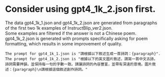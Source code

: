 # Consider using gpt4_1k_2.json first.
The data gpt4_1k_1.json and gpt4_1k_2.json are generated from paragraphs of the first two 1k examples of InstructBlip_ver2.json.   
Some examples are filtered if the answer is not a Chinese poem.  
gpt4_1k_2.json is generated with prompts specifically asking for poem formatting, which results in some improvement of quality.
```  
The prompt for gpt4_1k_1.json is "請根據以下敘述生成一首詩詞：{paragraph}".  
The prompt for gpt4_1k_2.json is "根據以下的英文圖片敘述，請寫一首中文古詩。詩詞需要押韻，並保持每一句的字數一致。請讓詩詞的內容豐富，並帶有深遠的意境。圖片敘述：{paragraph}\n請根據這個敘述創作詩詞。"
```